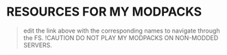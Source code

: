 # RESOURCES FOR MY MODPACKS
> edit the link above with the corresponding names to navigate through the FS.
!CAUTION
DO NOT PLAY MY MODPACKS ON NON-MODDED SERVERS.
